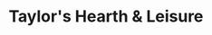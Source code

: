 ---
title: "Taylor's Hearth & Leisure"
url: /franklin-square/taylors-hearth-und-leisure/
shop: Haushaltsgeräte
---
